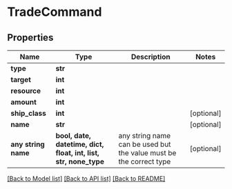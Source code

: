 # TradeCommand


## Properties
Name | Type | Description | Notes
------------ | ------------- | ------------- | -------------
**type** | **str** |  | 
**target** | **int** |  | 
**resource** | **int** |  | 
**amount** | **int** |  | 
**ship_class** | **int** |  | [optional] 
**name** | **str** |  | [optional] 
**any string name** | **bool, date, datetime, dict, float, int, list, str, none_type** | any string name can be used but the value must be the correct type | [optional]

[[Back to Model list]](../README.md#documentation-for-models) [[Back to API list]](../README.md#documentation-for-api-endpoints) [[Back to README]](../README.md)


